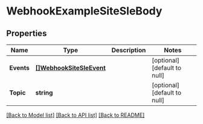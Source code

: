 # WebhookExampleSiteSleBody

## Properties
Name | Type | Description | Notes
------------ | ------------- | ------------- | -------------
**Events** | [**[]WebhookSiteSleEvent**](webhook_site_sle_event.md) |  | [optional] [default to null]
**Topic** | **string** |  | [optional] [default to null]

[[Back to Model list]](../README.md#documentation-for-models) [[Back to API list]](../README.md#documentation-for-api-endpoints) [[Back to README]](../README.md)

